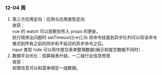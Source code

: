 ### 12-04 周
1. 第三方应用定向：应用与应用类型定向  
收获：  
vue 的 watch 可以观察到传入 props 的更新。  
执行顺序出问题时 setTimeout(()=>{},0) 将命令挂载到异步队列可以将该命令推迟到所有之前的同步和不延迟的异步命令之后。  
input 类型 hide 可以用作提交表单整理数据(展示和提交数据不同时）.  
2. 数据平台优化：结算报表升级，一二级行业信息修改  
收获：  
权限信息可以和菜单绑定一组数据。  
